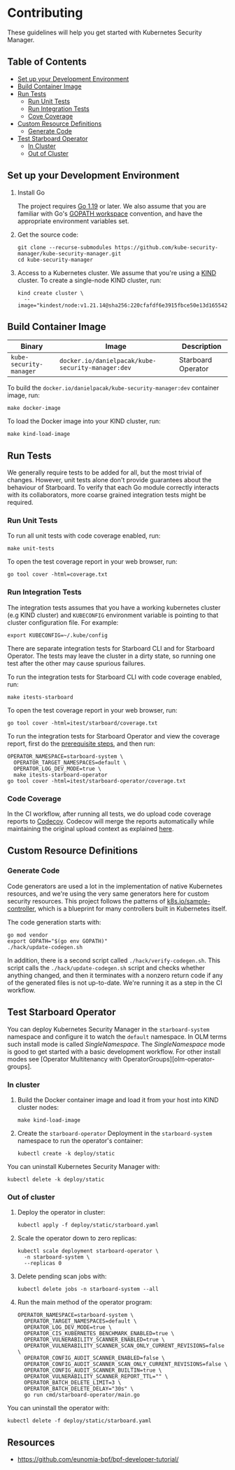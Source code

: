 # Contributing

These guidelines will help you get started with Kubernetes Security Manager.

## Table of Contents

- [Set up your Development Environment](#set-up-your-development-environment)
- [Build Container Image](#build-container-image)
- [Run Tests](#run-tests)
  - [Run Unit Tests](#run-unit-tests)
  - [Run Integration Tests](#run-integration-tests)
  - [Cove Coverage](#code-coverage)
- [Custom Resource Definitions](#custom-resource-definitions)
  - [Generate Code](#generate-code)
- [Test Starboard Operator](#test-starboard-operator)
  - [In Cluster](#in-cluster)
  - [Out of Cluster](#out-of-cluster)

## Set up your Development Environment

1. Install Go

   The project requires [Go 1.19][go-download] or later. We also assume that
   you are familiar with Go's [GOPATH workspace][go-code] convention, and have
   the appropriate environment variables set.
2. Get the source code:
   ```
   git clone --recurse-submodules https://github.com/kube-security-manager/kube-security-manager.git
   cd kube-security-manager
   ```
3. Access to a Kubernetes cluster. We assume that you're using a [KIND][kind]
   cluster. To create a single-node KIND cluster, run:
   ```
   kind create cluster \
     --image="kindest/node:v1.21.14@sha256:220cfafdf6e3915fbce50e13d1655425558cb98872c53f802605aa2fb2d569cf"
   ```

## Build Container Image

| Binary                  | Image                                             | Description        |
|-------------------------|---------------------------------------------------|--------------------|
| `kube-security-manager` | `docker.io/danielpacak/kube-security-manager:dev` | Starboard Operator |

To build the `docker.io/danielpacak/kube-security-manager:dev` container image, run:

```
make docker-image
```


To load the Docker image into your KIND cluster, run:

```
make kind-load-image
```

## Run Tests

We generally require tests to be added for all, but the most trivial of changes. However, unit tests alone don't
provide guarantees about the behaviour of Starboard. To verify that each Go module correctly interacts with its
collaborators, more coarse grained integration tests might be required.

### Run Unit Tests

To run all unit tests with code coverage enabled, run:

```
make unit-tests
```

To open the test coverage report in your web browser, run:

```
go tool cover -html=coverage.txt
```

### Run Integration Tests

The integration tests assumes that you have a working kubernetes cluster (e.g KIND cluster) and `KUBECONFIG` environment
variable is pointing to that cluster configuration file. For example:

```
export KUBECONFIG=~/.kube/config
```

There are separate integration tests for Starboard CLI and for Starboard Operator. The tests may leave the cluster in a
dirty state, so running one test after the other may cause spurious failures.

To run the integration tests for Starboard CLI with code coverage enabled, run:

```
make itests-starboard
```

To open the test coverage report in your web browser, run:

```
go tool cover -html=itest/starboard/coverage.txt
```

To run the integration tests for Starboard Operator and view the coverage report, first do the
[prerequisite steps](#prerequisites), and then run:

```
OPERATOR_NAMESPACE=starboard-system \
  OPERATOR_TARGET_NAMESPACES=default \
  OPERATOR_LOG_DEV_MODE=true \
  make itests-starboard-operator
go tool cover -html=itest/starboard-operator/coverage.txt
```

### Code Coverage

In the CI workflow, after running all tests, we do upload code coverage reports to [Codecov][codecov]. Codecov will
merge the reports automatically while maintaining the original upload context as explained
[here][codecov-merging-reports].

## Custom Resource Definitions

### Generate Code

Code generators are used a lot in the implementation of native Kubernetes resources, and we're using the very same
generators here for custom security resources. This project follows the patterns of
[k8s.io/sample-controller][k8s-sample-controller], which is a blueprint for many controllers built in Kubernetes itself.

The code generation starts with:

```
go mod vendor
export GOPATH="$(go env GOPATH)"
./hack/update-codegen.sh
```

In addition, there is a second script called `./hack/verify-codegen.sh`. This script calls the
`./hack/update-codegen.sh` script and checks whether anything changed, and then it terminates with a nonzero return
code if any of the generated files is not up-to-date. We're running it as a step in the CI workflow.

## Test Starboard Operator

You can deploy Kubernetes Security Manager in the `starboard-system` namespace
and configure it to watch the `default` namespace. In OLM terms such install
mode is called *SingleNamespace*. The *SingleNamespace* mode is good to get
started with a basic development workflow. For other install modes see
[Operator Multitenancy with OperatorGroups][olm-operator-groups].

### In cluster

1. Build the Docker container image and load it from your host into KIND
   cluster nodes:
   ```
   make kind-load-image
   ```
2. Create the `starboard-operator` Deployment in the `starboard-system`
   namespace to run the operator's container:
   ```
   kubectl create -k deploy/static
   ```

You can uninstall Kubernetes Security Manager with:

```
kubectl delete -k deploy/static
```

### Out of cluster

1. Deploy the operator in cluster:
   ```
   kubectl apply -f deploy/static/starboard.yaml
   ```
2. Scale the operator down to zero replicas:
   ```
   kubectl scale deployment starboard-operator \
     -n starboard-system \
     --replicas 0
   ```
3. Delete pending scan jobs with:
   ```
   kubectl delete jobs -n starboard-system --all
   ```
4. Run the main method of the operator program:
   ```
   OPERATOR_NAMESPACE=starboard-system \
     OPERATOR_TARGET_NAMESPACES=default \
     OPERATOR_LOG_DEV_MODE=true \
     OPERATOR_CIS_KUBERNETES_BENCHMARK_ENABLED=true \
     OPERATOR_VULNERABILITY_SCANNER_ENABLED=true \
     OPERATOR_VULNERABILITY_SCANNER_SCAN_ONLY_CURRENT_REVISIONS=false \
     OPERATOR_CONFIG_AUDIT_SCANNER_ENABLED=false \
     OPERATOR_CONFIG_AUDIT_SCANNER_SCAN_ONLY_CURRENT_REVISIONS=false \
     OPERATOR_CONFIG_AUDIT_SCANNER_BUILTIN=true \
     OPERATOR_VULNERABILITY_SCANNER_REPORT_TTL="" \
     OPERATOR_BATCH_DELETE_LIMIT=3 \
     OPERATOR_BATCH_DELETE_DELAY="30s" \
     go run cmd/starboard-operator/main.go
   ```

You can uninstall the operator with:

```
kubectl delete -f deploy/static/starboard.yaml
```

## Resources

* https://github.com/eunomia-bpf/bpf-developer-tutorial/

[go-download]: https://golang.org/dl/
[go-code]: https://golang.org/doc/code.html
[kind]: https://github.com/kubernetes-sigs/kind
[codecov]: https://codecov.io/
[codecov-merging-reports]: https://docs.codecov.io/docs/merging-reports/
[k8s-sample-controller]: https://github.com/kubernetes/sample-controller
